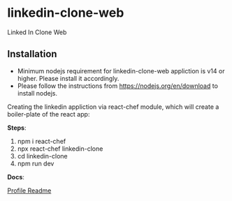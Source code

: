 # linkedin-clone-web
Linked In Clone Web

## Installation
* Minimum nodejs requirement for linkedin-clone-web appliction is v14 or higher. Please install it accordingly.
* Please follow the instructions from https://nodejs.org/en/download to install nodejs.

Creating the linkedin appliction via react-chef module, which will create a boiler-plate of the react app:

**Steps**:
1. npm i react-chef 
2. npx react-chef linkedin-clone
3. cd linkedin-clone
4. npm run dev

 **Docs**:

[Profile Readme](/blob/master/PROFILE.md)